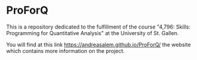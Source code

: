 # ProForQ

This is a repository dedicated to the fulfillment of the course "4,796: Skills: Programming for Quantitative Analysis" at the University of St. Gallen.

You will find at this link https://andreasalem.github.io/ProForQ/ the website which contains more information on the project.
